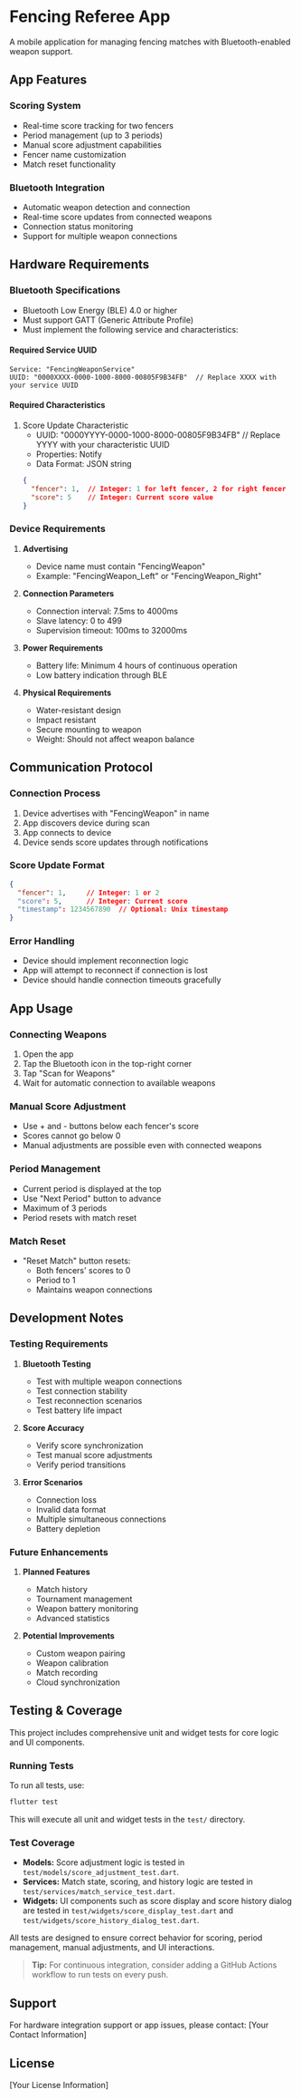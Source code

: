 # Fencing Referee App

A mobile application for managing fencing matches with Bluetooth-enabled weapon support.

## App Features

### Scoring System
- Real-time score tracking for two fencers
- Period management (up to 3 periods)
- Manual score adjustment capabilities
- Fencer name customization
- Match reset functionality

### Bluetooth Integration
- Automatic weapon detection and connection
- Real-time score updates from connected weapons
- Connection status monitoring
- Support for multiple weapon connections

## Hardware Requirements

### Bluetooth Specifications
- Bluetooth Low Energy (BLE) 4.0 or higher
- Must support GATT (Generic Attribute Profile)
- Must implement the following service and characteristics:

#### Required Service UUID
```
Service: "FencingWeaponService"
UUID: "0000XXXX-0000-1000-8000-00805F9B34FB"  // Replace XXXX with your service UUID
```

#### Required Characteristics
1. Score Update Characteristic
   - UUID: "0000YYYY-0000-1000-8000-00805F9B34FB"  // Replace YYYY with your characteristic UUID
   - Properties: Notify
   - Data Format: JSON string
   ```json
   {
     "fencer": 1,  // Integer: 1 for left fencer, 2 for right fencer
     "score": 5    // Integer: Current score value
   }
   ```

### Device Requirements
1. **Advertising**
   - Device name must contain "FencingWeapon"
   - Example: "FencingWeapon_Left" or "FencingWeapon_Right"

2. **Connection Parameters**
   - Connection interval: 7.5ms to 4000ms
   - Slave latency: 0 to 499
   - Supervision timeout: 100ms to 32000ms

3. **Power Requirements**
   - Battery life: Minimum 4 hours of continuous operation
   - Low battery indication through BLE

4. **Physical Requirements**
   - Water-resistant design
   - Impact resistant
   - Secure mounting to weapon
   - Weight: Should not affect weapon balance

## Communication Protocol

### Connection Process
1. Device advertises with "FencingWeapon" in name
2. App discovers device during scan
3. App connects to device
4. Device sends score updates through notifications

### Score Update Format
```json
{
  "fencer": 1,     // Integer: 1 or 2
  "score": 5,      // Integer: Current score
  "timestamp": 1234567890  // Optional: Unix timestamp
}
```

### Error Handling
- Device should implement reconnection logic
- App will attempt to reconnect if connection is lost
- Device should handle connection timeouts gracefully

## App Usage

### Connecting Weapons
1. Open the app
2. Tap the Bluetooth icon in the top-right corner
3. Tap "Scan for Weapons"
4. Wait for automatic connection to available weapons

### Manual Score Adjustment
- Use + and - buttons below each fencer's score
- Scores cannot go below 0
- Manual adjustments are possible even with connected weapons

### Period Management
- Current period is displayed at the top
- Use "Next Period" button to advance
- Maximum of 3 periods
- Period resets with match reset

### Match Reset
- "Reset Match" button resets:
  - Both fencers' scores to 0
  - Period to 1
  - Maintains weapon connections

## Development Notes

### Testing Requirements
1. **Bluetooth Testing**
   - Test with multiple weapon connections
   - Test connection stability
   - Test reconnection scenarios
   - Test battery life impact

2. **Score Accuracy**
   - Verify score synchronization
   - Test manual score adjustments
   - Verify period transitions

3. **Error Scenarios**
   - Connection loss
   - Invalid data format
   - Multiple simultaneous connections
   - Battery depletion

### Future Enhancements
1. **Planned Features**
   - Match history
   - Tournament management
   - Weapon battery monitoring
   - Advanced statistics

2. **Potential Improvements**
   - Custom weapon pairing
   - Weapon calibration
   - Match recording
   - Cloud synchronization

## Testing & Coverage

This project includes comprehensive unit and widget tests for core logic and UI components.

### Running Tests

To run all tests, use:

```bash
flutter test
```

This will execute all unit and widget tests in the `test/` directory.

### Test Coverage
- **Models:** Score adjustment logic is tested in `test/models/score_adjustment_test.dart`.
- **Services:** Match state, scoring, and history logic are tested in `test/services/match_service_test.dart`.
- **Widgets:** UI components such as score display and score history dialog are tested in `test/widgets/score_display_test.dart` and `test/widgets/score_history_dialog_test.dart`.

All tests are designed to ensure correct behavior for scoring, period management, manual adjustments, and UI interactions.

> **Tip:** For continuous integration, consider adding a GitHub Actions workflow to run tests on every push.

## Support

For hardware integration support or app issues, please contact:
[Your Contact Information]

## License

[Your License Information]
